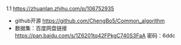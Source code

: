 1.1 https://zhuanlan.zhihu.com/p/106752935

-  github开源 https://github.com/ChengBo5/Common_algorithm
-  数据集：百度网盘链接 https://pan.baidu.com/s/1Z6201tq42FPkgC740S3FaA 密码：6ddc